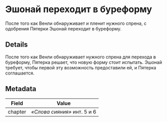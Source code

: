 # Эшонай переходит в буреформу
После того как Венли обнаруживает и пленит нужного спрена, с одобрения Пятерки Эшонай переходит в буреформу.

## Details
После того как Венли обнаруживает нужного спрена для перехода в буреформу, Пятерка решает, что новую форму стоит испытать. Эшонай требует, чтобы первой эту возможность предоставили ей, и Пятерка соглашается.

## Metadata
| Field | Value |
| ----- | ----- |
| chapter | *«Слова сияния»* инт. 5 и 6 |
